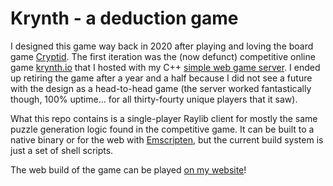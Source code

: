 # Krynth - a deduction game

I designed this game way back in 2020 after playing and loving the board game
[Cryptid][5]. The first iteration was the (now defunct) competitive online game
[krynth.io][1] that I hosted with my C++ [simple web game server][2]. I ended up
retiring the game after a year and a half because I did not see a future with
the design as a head-to-head game (the server worked fantastically though,
100% uptime... for all thirty-fourty unique players that it saw).

What this repo contains is a single-player Raylib client for mostly the same
puzzle generation logic found in the competitive game. It can be built to
a native binary or for the web with [Emscripten][3],
but the current build system is just a set of shell scripts.

The web build of the game can be played [on my website][4]!

[1]: https://github.com/permutationlock/krynth.io
[2]: https://github.com/permutationlock/simple_web_game_server
[3]: https://emscripten.org/
[4]: https://permutationlock.com/krynth/
[5]: https://www.playcryptid.com/
